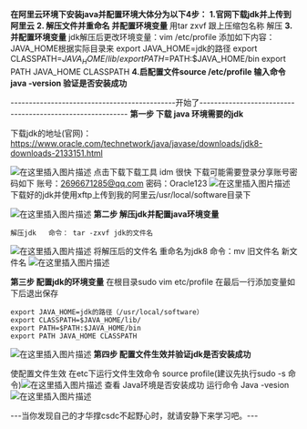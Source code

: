 
**在阿里云环境下安装java并配置环境大体分为以下4步：**
**1.官网下载jdk并上传到阿里云**
**2. 解压文件并重命名 并配置环境变量**
	用tar zxvf  跟上压缩包名称 解压
**3.并配置环境变量**
	jdk解压后更改环境变量：vim /etc/profile
	添加如下内容：JAVA_HOME根据实际目录来
	export JAVA_HOME=jdk的路径
	export CLASSPATH=$JAVA_HOME/lib/
	export PATH=$PATH:$JAVA_HOME/bin
	export PATH JAVA_HOME CLASSPATH
**4.启配置文件source /etc/profile  输入命令java -version 验证是否安装成功**

---------------------------------------------开始了----------------------------------------------------------
**第一步 下载 java 环境需要的jdk**

下载jdk的地址(官网)：https://www.oracle.com/technetwork/java/javase/downloads/jdk8-downloads-2133151.html

![在这里插入图片描述](https://img-blog.csdnimg.cn/20190628192627371.png?x-oss-process=image/watermark,type_ZmFuZ3poZW5naGVpdGk,shadow_10,text_aHR0cHM6Ly9ibG9nLmNzZG4ubmV0L1JlY29yZGluZ19zdHVkeQ==,size_16,color_FFFFFF,t_70)
	点击下载下载工具 idm 很快  下载可能需要登录分享账号密码如下
	账号：2696671285@qq.com
	密码：Oracle123
![在这里插入图片描述](https://img-blog.csdnimg.cn/20190628192924541.png?x-oss-process=image/watermark,type_ZmFuZ3poZW5naGVpdGk,shadow_10,text_aHR0cHM6Ly9ibG9nLmNzZG4ubmV0L1JlY29yZGluZ19zdHVkeQ==,size_16,color_FFFFFF,t_70)
下载好的jdk并使用xftp上传到我的阿里云/usr/local/software目录下

![在这里插入图片描述](https://img-blog.csdnimg.cn/20190628193202223.png?x-oss-process=image/watermark,type_ZmFuZ3poZW5naGVpdGk,shadow_10,text_aHR0cHM6Ly9ibG9nLmNzZG4ubmV0L1JlY29yZGluZ19zdHVkeQ==,size_16,color_FFFFFF,t_70)
**第二步 解压jdk并配置java环境变量**

	解压jdk   命令： tar -zxvf jdk的文件名
![在这里插入图片描述](https://img-blog.csdnimg.cn/20190628193508453.png)
	将解压后的文件名 重命名为jdk8   命令：mv 旧文件名  新文件名
![在这里插入图片描述](https://img-blog.csdnimg.cn/20190628193813960.png)

**第三步 配置jdk的环境变量** 
在根目录sudo vim etc/profile  在最后一行添加变量如下后退出保存
```
export JAVA_HOME=jdk的路径（/usr/local/software）
export CLASSPATH=$JAVA_HOME/lib/
export PATH=$PATH:$JAVA_HOME/bin
export PATH JAVA_HOME CLASSPATH
```
![在这里插入图片描述](https://img-blog.csdnimg.cn/20190628194656378.png?x-oss-process=image/watermark,type_ZmFuZ3poZW5naGVpdGk,shadow_10,text_aHR0cHM6Ly9ibG9nLmNzZG4ubmV0L1JlY29yZGluZ19zdHVkeQ==,size_16,color_FFFFFF,t_70)
**第四步 配置文件生效并验证jdk是否安装成功**

使配置文件生效  在etc下运行文件生效命令 source profile(建议先执行sudo -s 命令)![在这里插入图片描述](https://img-blog.csdnimg.cn/20190628194943401.png)
查看 Java环境是否安装成功  运行命令 Java -vesion
![在这里插入图片描述](https://img-blog.csdnimg.cn/20190628195024392.png)

---当你发现自己的才华撑csdc不起野心时，就请安静下来学习吧。---